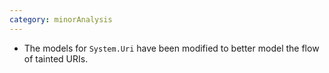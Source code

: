 ```yaml
---
category: minorAnalysis
---
```

* The models for `System.Uri` have been modified to better model the flow of tainted URIs.